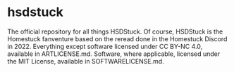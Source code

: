 # hsdstuck
The official repository for all things HSDStuck.
Of course, HSDStuck is the Homestuck fanventure based on the reread done in the Homestuck Discord in 2022.
Everything except software licensed under CC BY-NC 4.0, available in ARTLICENSE.md.
Software, where applicable, licensed under the MIT License, available in SOFTWARELICENSE.md.

